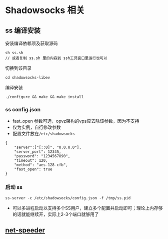 # Shadowsocks 相关
## ss 编译安装

安装编译依赖项及获取源码

```
sh ss.sh
// 或者复制 ss.sh 里的内容到 ssh工具窗口里运行也可以
```

切换到该目录
```
cd shadowsocks-libev
```

编译安装
```
./configure && make && make install
```


### ss config.json

- fast_open 参数可选，opvz架构的vps应去除该参数，因为不支持
- 仅为实例，自行修改参数
- 配置文件放在```/etc/shadowsocks```

```
{
    "server":["[::0]", "0.0.0.0"],
    "server_port": 12345,
    "password": "1234567890",
    "timeout": 120,
    "method": "aes-128-cfb",
    "fast_open": true
}
```

### 启动 ss

```ss-server -c /etc/shadowsocks/config.json -f /tmp/ss.pid```

- 可以多进程启动以支持多个SS用户，建立多个配置并启动即可；理论上内存够的话就能继续开，实际上2-3个端口就够用了


## [net-speeder](https://github.com/snooda/net-speeder)
